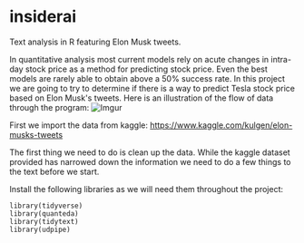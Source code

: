 # insiderai
Text analysis in R featuring Elon Musk tweets.

In quantitative analysis most current models rely on acute changes in intra-day stock price as a method for predicting stock price. Even the best models are rarely able to obtain above a 50% success rate. In this project we are going to try to determine if there is a way to predict Tesla stock price based on Elon Musk's tweets. Here is an illustration of the flow of data through the program:
![Imgur](https://i.imgur.com/lnTg6lO.jpg)

First we import the data from kaggle: https://www.kaggle.com/kulgen/elon-musks-tweets

The first thing we need to do is clean up the data. While the kaggle dataset provided has narrowed down the information we need to do a few things to the text before we start. 

Install the following libraries as we will need them throughout the project:
```
library(tidyverse)
library(quanteda)
library(tidytext)
library(udpipe)
```

